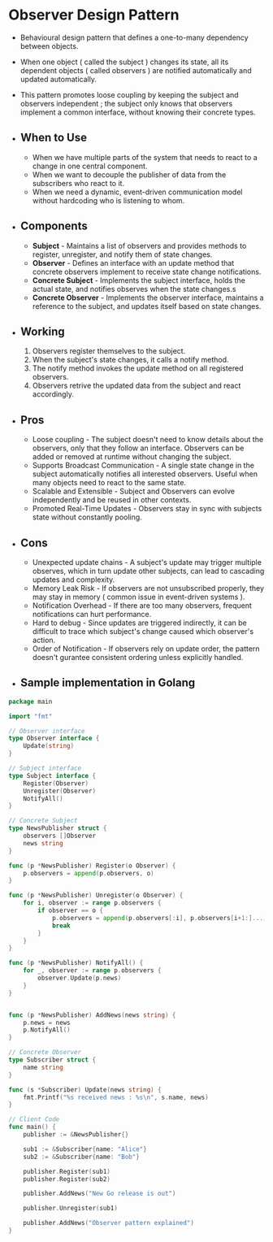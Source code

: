 # Observer Design Pattern
- Behavioural design pattern that defines a one-to-many dependency between objects.
- When one object ( called the subject ) changes its state, all its dependent objects ( called observers ) are notified automatically and updated automatically.
- This pattern promotes loose coupling by keeping the subject and observers independent ; the subject only knows that observers implement a common interface, without knowing their concrete types.

- ## When to Use
	- When we have multiple parts of the system that needs to react to a change in one central component.
	- When we want to decouple the publisher of data from the subscribers who react to it.
	- When we need a dynamic, event-driven communication model without hardcoding who is listening to whom.

- ## Components
	- **Subject** - Maintains a list of observers and provides methods to register, unregister, and notify them of state changes.
	- **Observer** - Defines an interface with an update method that concrete observers implement to receive state change notifications.
	- **Concrete Subject** - Implements the subject interface, holds the actual state, and notifies observes when the state changes.s
	- **Concrete Observer** - Implements the observer interface, maintains a reference to the subject, and updates itself based on state changes.

- ## Working
	1. Observers register themselves to the subject.
	2. When the subject's state changes, it calls a notify method.
	3. The notify method invokes the update method on all registered observers.
	4. Observers retrive the updated data from the subject and react accordingly.

- ## Pros
	- Loose coupling - The subject doesn't need to know details about the observers, only that they follow an interface. Observers can be added or removed at runtime without changing the subject.
	- Supports Broadcast Communication - A single state change in the subject automatically notifies all interested observers. Useful when many objects need to react to the same state.
	- Scalable and Extensible - Subject and Observers can evolve independently and be reused in other contexts.
	- Promoted Real-Time Updates - Observers stay in sync with subjects state without constantly pooling.

- ## Cons
	- Unexpected update chains - A subject's update may trigger multiple observes, which in turn update other subjects, can lead to cascading updates and complexity.
	- Memory Leak Risk - If observers are not unsubscribed properly, they may stay in memory ( common issue in event-driven systems ).
	- Notification Overhead - If there are too many observers, frequent notifications can hurt performance.
	- Hard to debug - Since updates are triggered indirectly, it can be difficult to trace which subject's change caused which observer's action.
	- Order of Notification - If observers rely on update order, the pattern doesn't gurantee consistent ordering unless explicitly handled.

- ## Sample implementation in Golang

```go
package main

import "fmt"

// Observer interface
type Observer interface {
	Update(string)
}

// Subject interface
type Subject interface {
	Register(Observer)
	Unregister(Observer)
	NotifyAll()
}

// Concrete Subject
type NewsPublisher struct {
	observers []Observer
	news string
}

func (p *NewsPublisher) Register(o Observer) {
	p.observers = append(p.observers, o)
}

func (p *NewsPublisher) Unregister(o Observer) {
	for i, observer := range p.observers {
		if observer == o {
			p.observers = append(p.observers[:i], p.observers[i+1:]...)
			break
		}
	}
}

func (p *NewsPublisher) NotifyAll() {
	for _, observer := range p.observers {
		observer.Update(p.news)
	}
}


func (p *NewsPublisher) AddNews(news string) {
	p.news = news
	p.NotifyAll()
}

// Concrete Observer
type Subscriber struct {
	name string
}

func (s *Subscriber) Update(news string) {
	fmt.Printf("%s received news : %s\n", s.name, news)
}

// Client Code
func main() {
	publisher := &NewsPublisher{}

	sub1 := &Subscriber{name: "Alice"}
	sub2 := &Subscriber{name: "Bob"}

	publisher.Register(sub1)
	publisher.Register(sub2)

	publisher.AddNews("New Go release is out")

	publisher.Unregister(sub1)

	publisher.AddNews("Observer pattern explained")
}
```
